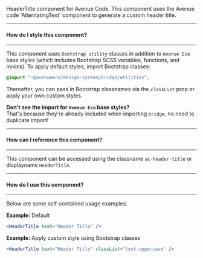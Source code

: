 HeaderTitle component for Avenue Code.
This component uses the Avenue code 'AlternatingText' component to generate a custom header title.

___
#### **How do I style this component?**
___
This component uses `Bootstrap utility` classes in addition to `Avenue Eco` base styles (which includes Bootstrap SCSS variables, functions, and mixins).
To apply default styles, import Bootstrap classes:
```scss
@import "~@avenueeco/design-system/bridge/utilities";
```
  
Thereafter, you can pass in Bootstrap classnames via the `classList` prop or apply your own custom styles.

**Don't see the import for `Avenue Eco` base styles?**  
That's because they're already included when importing `bridge`, no need to duplicate import!

___
#### **How can I reference this component?**
___
This component can be accessed using the classname `ac-header-title` or displayname `HeaderTitle`.

___
#### **How do I use this component?**
___
Below are some self-contained usage examples.

**Example:** Default
```jsx
<HeaderTitle text="Header Title" />
```

**Example:** Apply custom style using Bootstrap classes
```jsx
<HeaderTitle text="Header Title" classList="text-uppercase" />
```
